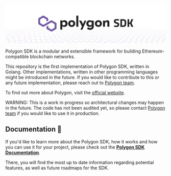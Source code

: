 
![Banner](.github/banner.jpg)

Polygon SDK is a modular and extensible framework for building Ethereum-compatible blockchain networks.

This repository is the first implementation of Polygon SDK, written in Golang. Other implementations, written in other programming languages might be introduced in the future. If you would like to contribute to this or any future implementation, please reach out to [Polygon team](mailto:contact@polygon.technology).

To find out more about Polygon, visit the [official website](https://polygon.technology/).

WARNING: This is a work in progress so architectural changes may happen in the future. The code has not been audited yet, so please contact [Polygon team](mailto:contact@polygon.technology) if you would like to use it in production.

## Documentation 📝

If you'd like to learn more about the Polygon SDK, how it works and how you can use it for your project,
please check out the **[Polygon SDK Documentation](https://polygon-sdk.3327.io)**.

There, you will find the most up to date information regarding potential features, as well as future roadmaps for the SDK.